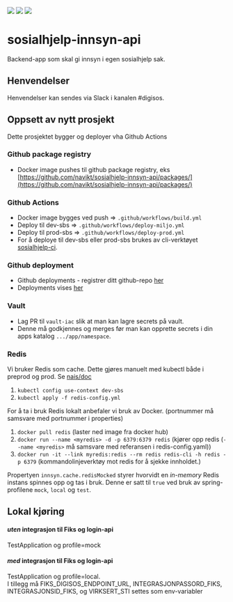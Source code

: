 ![](https://github.com/navikt/sosialhjelp-innsyn-api/workflows/Build/badge.svg?branch=master)
![](https://github.com/navikt/sosialhjelp-innsyn-api/workflows/Deploy%20Dev/badge.svg?)
![](https://github.com/navikt/sosialhjelp-innsyn-api/workflows/Deploy%20Prod/badge.svg?)
# sosialhjelp-innsyn-api
Backend-app som skal gi innsyn i egen sosialhjelp sak.

## Henvendelser
Henvendelser kan sendes via Slack i kanalen #digisos.

## Oppsett av nytt prosjekt
Dette prosjektet bygger og deployer vha Github Actions

### Github package registry
- Docker image pushes til github package registry, eks [https://github.com/navikt/sosialhjelp-innsyn-api/packages/](https://github.com/navikt/sosialhjelp-innsyn-api/packages/)

### Github Actions
- Docker image bygges ved push => `.github/workflows/build.yml`
- Deploy til dev-sbs => `.github/workflows/deploy-miljo.yml`
- Deploy til prod-sbs => `.github/workflows/deploy-prod.yml`
- For å deploye til dev-sbs eller prod-sbs brukes av cli-verktøyet [sosialhjelp-ci](https://github.com/navikt/sosialhjelp-ci).

### Github deployment
- Github deployments - registrer ditt github-repo [her](https://deployment.prod-sbs.nais.io/auth/form)
- Deployments vises [her](https://github.com/navikt/sosialhjelp-innsyn-api/deployments)

### Vault
- Lag PR til `vault-iac` slik at man kan lagre secrets på vault.
- Denne må godkjennes og merges før man kan opprette secrets i din apps katalog `.../app/namespace`.

### Redis
Vi bruker Redis som cache.
Dette gjøres manuelt med kubectl både i preprod og prod. Se [nais/doc](https://github.com/nais/doc/blob/master/content/redis.md)
1. `kubectl config use-context dev-sbs`
2. `kubectl apply -f redis-config.yml`

For å ta i bruk Redis lokalt anbefaler vi bruk av Docker. (portnummer må samsvare med portnummer i properties)
1. `docker pull redis` (laster ned image fra docker hub)
2. `docker run --name <myredis> -d -p 6379:6379 redis` 
(kjører opp redis (`--name <myredis>` må samsvare med referansen i redis-config.yaml))
3. `docker run -it --link myredis:redis --rm redis redis-cli -h redis -p 6379` 
(kommandolinjeverktøy mot redis for å sjekke innholdet.)

Propertyen `innsyn.cache.redisMocked` styrer hvorvidt en _in-memory_ Redis instans spinnes opp og tas i bruk. Denne er satt til `true` ved bruk av spring-profilene `mock`, `local` og `test`.

## Lokal kjøring
#### *uten* integrasjon til Fiks og login-api
TestApplication og profile=mock
#### *med* integrasjon til Fiks og login-api
TestApplication og profile=local. \
I tillegg må FIKS_DIGISOS_ENDPOINT_URL, INTEGRASJONPASSORD_FIKS, INTEGRASJONSID_FIKS, og VIRKSERT_STI settes som env-variabler

